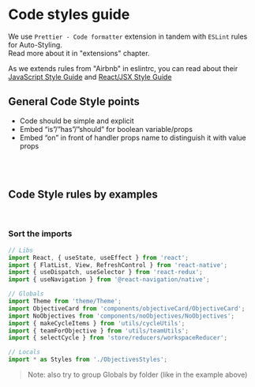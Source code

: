 # Code styles guide

We use `Prettier - Code formatter` extension in tandem with `ESLint` rules for Auto-Styling. <br/>
Read more about it in "extensions" chapter.

As we extends rules from "Airbnb" in eslintrc, you can read about their [JavaScript Style Guide](https://github.com/airbnb/javascript) and [React/JSX Style Guide](https://github.com/airbnb/javascript/tree/master/react) 
<br/>

## General Code Style points

* Code should be simple and explicit
* Embed “is”/”has”/”should” for boolean variable/props
* Embed “on” in front of handler props name to distinguish it with value props

<br/>
<br/>

## Code Style rules by examples
<br/>

### Sort the imports

``` js
// Libs
import React, { useState, useEffect } from 'react';
import { FlatList, View, RefreshControl } from 'react-native';
import { useDispatch, useSelector } from 'react-redux';
import { useNavigation } from '@react-navigation/native';

// Globals
import Theme from 'theme/Theme';
import ObjectiveCard from 'components/objectiveCard/ObjectiveCard';
import NoObjectives from 'components/noObjectives/NoObjectives';
import { makeCycleItems } from 'utils/cycleUtils';
import { teamForObjective } from 'utils/teamUtils';
import { selectCycle } from 'store/reducers/workspaceReducer';

// Locals
import * as Styles from './ObjectivesStyles';
```

> Note: also try to group Globals by folder (like in the example above)

